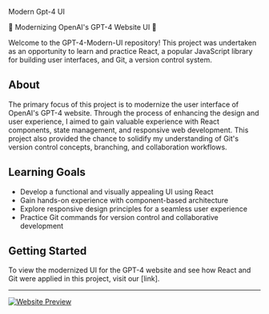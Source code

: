 Modern Gpt-4 UI

🚀 Modernizing OpenAI's GPT-4 Website UI 🚀

Welcome to the GPT-4-Modern-UI repository! This project was undertaken as an opportunity to learn and practice React, a popular JavaScript library for building user interfaces, and Git, a version control system.

## About

The primary focus of this project is to modernize the user interface of OpenAI's GPT-4 website. Through the process of enhancing the design and user experience, I aimed to gain valuable experience with React components, state management, and responsive web development. This project also provided the chance to solidify my understanding of Git's version control concepts, branching, and collaboration workflows.

## Learning Goals

- Develop a functional and visually appealing UI using React
- Gain hands-on experience with component-based architecture
- Explore responsive design principles for a seamless user experience
- Practice Git commands for version control and collaborative development

## Getting Started

To view the modernized UI for the GPT-4 website and see how React and Git were applied in this project, visit our  [link].

---

[![Website Preview](website-preview-image-link)](website-link)
